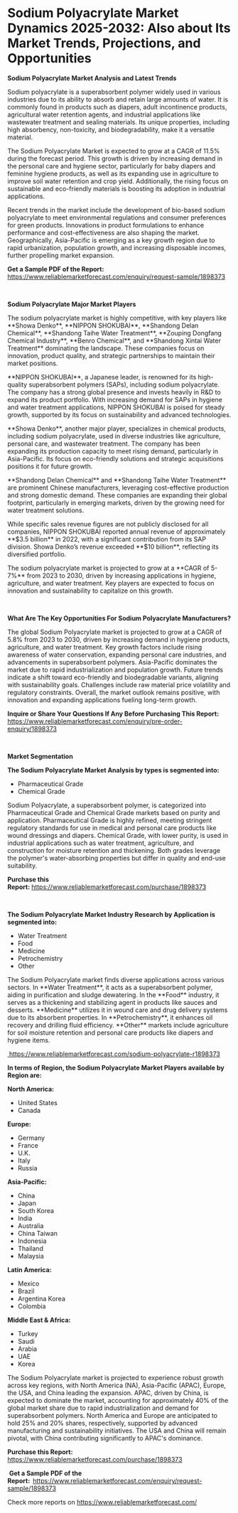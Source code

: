<p><h1>Sodium Polyacrylate Market Dynamics 2025-2032: Also about Its Market Trends, Projections, and Opportunities</h1></p><p><strong>Sodium Polyacrylate Market Analysis and Latest Trends</strong></p>
<p><p>Sodium polyacrylate is a superabsorbent polymer widely used in various industries due to its ability to absorb and retain large amounts of water. It is commonly found in products such as diapers, adult incontinence products, agricultural water retention agents, and industrial applications like wastewater treatment and sealing materials. Its unique properties, including high absorbency, non-toxicity, and biodegradability, make it a versatile material.</p><p>The Sodium Polyacrylate Market is expected to grow at a CAGR of 11.5% during the forecast period. This growth is driven by increasing demand in the personal care and hygiene sector, particularly for baby diapers and feminine hygiene products, as well as its expanding use in agriculture to improve soil water retention and crop yield. Additionally, the rising focus on sustainable and eco-friendly materials is boosting its adoption in industrial applications.</p><p>Recent trends in the market include the development of bio-based sodium polyacrylate to meet environmental regulations and consumer preferences for green products. Innovations in product formulations to enhance performance and cost-effectiveness are also shaping the market. Geographically, Asia-Pacific is emerging as a key growth region due to rapid urbanization, population growth, and increasing disposable incomes, further propelling market expansion.</p></p>
<p><strong>Get a Sample PDF of the Report:&nbsp;</strong> <a href="https://www.reliablemarketforecast.com/enquiry/request-sample/1898373?utm_campaign=1144&utm_medium=2&utm_source=Github&utm_content=ia&utm_term=24012025&utm_id=sodium-polyacrylate">https://www.reliablemarketforecast.com/enquiry/request-sample/1898373</a></p>
<p>&nbsp;</p>
<p><strong>Sodium Polyacrylate Major Market Players</strong></p>
<p><p>The sodium polyacrylate market is highly competitive, with key players like **Showa Denko**, **NIPPON SHOKUBAI**, **Shandong Delan Chemical**, **Shandong Taihe Water Treatment**, **Zouping Dongfang Chemical Industry**, **Benro Chemical**, and **Shandong Xintai Water Treatment** dominating the landscape. These companies focus on innovation, product quality, and strategic partnerships to maintain their market positions.</p><p>**NIPPON SHOKUBAI**, a Japanese leader, is renowned for its high-quality superabsorbent polymers (SAPs), including sodium polyacrylate. The company has a strong global presence and invests heavily in R&D to expand its product portfolio. With increasing demand for SAPs in hygiene and water treatment applications, NIPPON SHOKUBAI is poised for steady growth, supported by its focus on sustainability and advanced technologies.</p><p>**Showa Denko**, another major player, specializes in chemical products, including sodium polyacrylate, used in diverse industries like agriculture, personal care, and wastewater treatment. The company has been expanding its production capacity to meet rising demand, particularly in Asia-Pacific. Its focus on eco-friendly solutions and strategic acquisitions positions it for future growth.</p><p>**Shandong Delan Chemical** and **Shandong Taihe Water Treatment** are prominent Chinese manufacturers, leveraging cost-effective production and strong domestic demand. These companies are expanding their global footprint, particularly in emerging markets, driven by the growing need for water treatment solutions.</p><p>While specific sales revenue figures are not publicly disclosed for all companies, NIPPON SHOKUBAI reported annual revenue of approximately **$3.5 billion** in 2022, with a significant contribution from its SAP division. Showa Denko’s revenue exceeded **$10 billion**, reflecting its diversified portfolio.</p><p>The sodium polyacrylate market is projected to grow at a **CAGR of 5-7%** from 2023 to 2030, driven by increasing applications in hygiene, agriculture, and water treatment. Key players are expected to focus on innovation and sustainability to capitalize on this growth.</p></p>
<p>&nbsp;</p>
<p><strong>What Are The Key Opportunities For Sodium Polyacrylate Manufacturers?</strong></p>
<p><p>The global Sodium Polyacrylate market is projected to grow at a CAGR of 5.8% from 2023 to 2030, driven by increasing demand in hygiene products, agriculture, and water treatment. Key growth factors include rising awareness of water conservation, expanding personal care industries, and advancements in superabsorbent polymers. Asia-Pacific dominates the market due to rapid industrialization and population growth. Future trends indicate a shift toward eco-friendly and biodegradable variants, aligning with sustainability goals. Challenges include raw material price volatility and regulatory constraints. Overall, the market outlook remains positive, with innovation and expanding applications fueling long-term growth.</p></p>
<p><strong>Inquire or Share Your Questions If Any Before Purchasing This Report:</strong> <a href="https://www.reliablemarketforecast.com/enquiry/pre-order-enquiry/1898373?utm_campaign=1144&utm_medium=2&utm_source=Github&utm_content=ia&utm_term=24012025&utm_id=sodium-polyacrylate">https://www.reliablemarketforecast.com/enquiry/pre-order-enquiry/1898373</a></p>
<p>&nbsp;</p>
<p><strong>Market Segmentation</strong></p>
<p><strong>The Sodium Polyacrylate Market Analysis by types is segmented into:</strong></p>
<p><ul><li>Pharmaceutical Grade</li><li>Chemical Grade</li></ul></p>
<p><p>Sodium Polyacrylate, a superabsorbent polymer, is categorized into Pharmaceutical Grade and Chemical Grade markets based on purity and application. Pharmaceutical Grade is highly refined, meeting stringent regulatory standards for use in medical and personal care products like wound dressings and diapers. Chemical Grade, with lower purity, is used in industrial applications such as water treatment, agriculture, and construction for moisture retention and thickening. Both grades leverage the polymer's water-absorbing properties but differ in quality and end-use suitability.</p></p>
<p><strong>Purchase this Report:&nbsp;</strong><a href="https://www.reliablemarketforecast.com/purchase/1898373?utm_campaign=1144&utm_medium=2&utm_source=Github&utm_content=ia&utm_term=24012025&utm_id=sodium-polyacrylate">https://www.reliablemarketforecast.com/purchase/1898373</a></p>
<p>&nbsp;</p>
<p><strong>The Sodium Polyacrylate Market Industry Research by Application is segmented into:</strong></p>
<p><ul><li>Water Treatment</li><li>Food</li><li>Medicine</li><li>Petrochemistry</li><li>Other</li></ul></p>
<p><p>The Sodium Polyacrylate market finds diverse applications across various sectors. In **Water Treatment**, it acts as a superabsorbent polymer, aiding in purification and sludge dewatering. In the **Food** industry, it serves as a thickening and stabilizing agent in products like sauces and desserts. **Medicine** utilizes it in wound care and drug delivery systems due to its absorbent properties. In **Petrochemistry**, it enhances oil recovery and drilling fluid efficiency. **Other** markets include agriculture for soil moisture retention and personal care products like diapers and hygiene items.</p></p>
<p><a href="https://www.reliablemarketforecast.com/sodium-polyacrylate-r1898373?utm_campaign=1144&utm_medium=2&utm_source=Github&utm_content=ia&utm_term=24012025&utm_id=sodium-polyacrylate">&nbsp;https://www.reliablemarketforecast.com/sodium-polyacrylate-r1898373</a></p>
<p><strong>In terms of Region, the Sodium Polyacrylate Market Players available by Region are:</strong></p>
<p>
    <p> <strong> North America: </strong>
        <ul>
            <li>United States</li>
            <li>Canada</li>
        </ul>
        </p> 
    <p> <strong> Europe: </strong>
        <ul>
            <li>Germany</li>
            <li>France</li>
            <li>U.K.</li>
            <li>Italy</li>
            <li>Russia</li>
        </ul>
        </p> 
    <p> <strong> Asia-Pacific: </strong>
        <ul>
            <li>China</li>
            <li>Japan</li>
            <li>South Korea</li>
            <li>India</li>
            <li>Australia</li>
            <li>China Taiwan</li>
            <li>Indonesia</li>
            <li>Thailand</li>
            <li>Malaysia</li>
        </ul>
        </p> 
    <p> <strong> Latin America: </strong>
        <ul>
            <li>Mexico</li>
            <li>Brazil</li>
            <li>Argentina Korea</li>
            <li>Colombia</li>
        </ul>
        </p> 
    <p> <strong> Middle East & Africa: </strong>
        <ul>
            <li>Turkey</li>
            <li>Saudi</li>
            <li>Arabia</li>
            <li>UAE</li>
            <li>Korea</li>
        </ul>
    </p>
    </p>
<p><p>The Sodium Polyacrylate market is projected to experience robust growth across key regions, with North America (NA), Asia-Pacific (APAC), Europe, the USA, and China leading the expansion. APAC, driven by China, is expected to dominate the market, accounting for approximately 40% of the global market share due to rapid industrialization and demand for superabsorbent polymers. North America and Europe are anticipated to hold 25% and 20% shares, respectively, supported by advanced manufacturing and sustainability initiatives. The USA and China will remain pivotal, with China contributing significantly to APAC's dominance.</p></p>
<p><strong>Purchase this Report: </strong><a href="https://www.reliablemarketforecast.com/purchase/1898373?utm_campaign=1144&utm_medium=2&utm_source=Github&utm_content=ia&utm_term=24012025&utm_id=sodium-polyacrylate">https://www.reliablemarketforecast.com/purchase/1898373</a></p>
<p>&nbsp;<strong>Get a Sample PDF of the Report:&nbsp;&nbsp;</strong><a href="https://www.reliablemarketforecast.com/enquiry/request-sample/1898373?utm_campaign=1144&utm_medium=2&utm_source=Github&utm_content=ia&utm_term=24012025&utm_id=sodium-polyacrylate">https://www.reliablemarketforecast.com/enquiry/request-sample/1898373</a></p>
<p><strong></strong></p>
<p>Check more reports on <a href="https://www.reliablemarketforecast.com/?utm_campaign=1144&utm_medium=2&utm_source=Github&utm_content=ia&utm_term=24012025&utm_id=sodium-polyacrylate">https://www.reliablemarketforecast.com/</a></p>